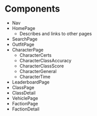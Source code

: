 # Components

* Nav
* HomePage
  * Describes and links to other pages
* SearchPage
* OutfitPage
* CharacterPage
  * CharacterCerts
  * CharacterClassAccuracy
  * CharacterClassScore
  * CharacterGeneral
  * CharacterTime
* LeaderboardPage
* ClassPage
* ClassDetail
* VehiclePage
* FactionPage
* FactionDetail
